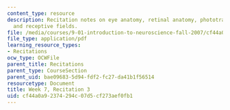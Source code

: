 ```yaml
---
content_type: resource
description: Recitation notes on eye anatomy, retinal anatomy, phototransduction,
  and receptive fields.
file: /media/courses/9-01-introduction-to-neuroscience-fall-2007/cf44a0a92374294c07d5cf273aef0fb1_wk07_hand101707.pdf
file_type: application/pdf
learning_resource_types:
- Recitations
ocw_type: OCWFile
parent_title: Recitations
parent_type: CourseSection
parent_uid: bae09683-5d94-fdf2-fc27-da41b1f56514
resourcetype: Document
title: Week 7, Recitation 3
uid: cf44a0a9-2374-294c-07d5-cf273aef0fb1
---
```

